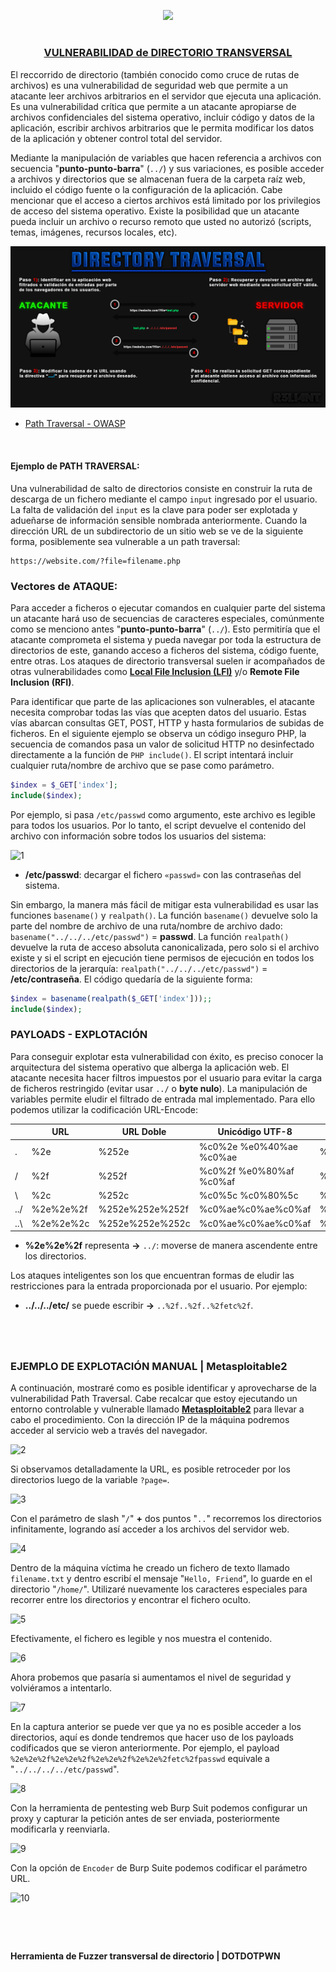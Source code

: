 <p align="center">
  <a href="https://github.com/DenverCoder1/readme-typing-svg"><img src="https://readme-typing-svg.herokuapp.com?font=Fira+Code&pause=1000&color=D1F700&width=700&lines=Ataque+de+Directorio+Transversal+%2F+Path+Traversal"></a>
</p>

<h1 align="center"></h1>

<h3 align="center"><ins>VULNERABILIDAD de DIRECTORIO TRANSVERSAL</ins></h3>

El reccorrido de directorio (también conocido como cruce de rutas de archivos) es una vulnerabilidad de seguridad web que permite a un atacante leer archivos arbitrarios en el servidor que ejecuta una aplicación. Es una vulnerabilidad crítica que permite a un atacante apropiarse de archivos confidenciales del sistema operativo, incluir código y datos de la aplicación, escribir archivos arbitrarios que le permita modificar los datos de la aplicación y obtener control total del servidor.

Mediante la manipulación de variables que hacen referencia a archivos con secuencia "**punto-punto-barra**" (`../`) y sus variaciones, es posible acceder a archivos y directorios que se almacenan fuera de la carpeta raíz web, incluido el código fuente o la configuración de la aplicación. Cabe mencionar que el acceso a ciertos archivos está limitado por los privilegios de acceso del sistema operativo. Existe la posibilidad que un atacante pueda incluir un archivo o recurso remoto que usted no autorizó (scripts, temas, imágenes, recursos locales, etc).

<p align="center">
  <img src="https://github.com/R3LI4NT/articulos/blob/main/Pentesting/WEB/img/pathTraversal.png">
</p>

- <a href="https://owasp.org/www-community/attacks/Path_Traversal">Path Traversal - OWASP</a>

</br>

#### Ejemplo de PATH TRAVERSAL:

Una vulnerabilidad de salto de directorios consiste en construir la ruta de descarga de un fichero mediante el campo `input` ingresado por el usuario. La falta de validación del `input` es la clave para poder ser explotada y adueñarse de información sensible nombrada anteriormente. Cuando la dirección URL de un subdirectorio de un sitio web se ve de la siguiente forma, posiblemente sea vulnerable a un path traversal:

```
https://website.com/?file=filename.php
```

### Vectores de ATAQUE:

Para acceder a ficheros o ejecutar comandos en cualquier parte del sistema un atacante hará uso de secuencias de caracteres especiales, comúnmente como se menciono antes "**punto-punto-barra**" (`../`). Esto permitiría que el atacante comprometa el sistema y pueda navegar por toda la estructura de directorios de este, ganando acceso a ficheros del sistema, código fuente, entre otras. Los ataques de directorio transversal suelen ir acompañados de otras vulnerabilidades como <a href="https://github.com/R3LI4NT/articulos/blob/main/Pentesting/WEB/LocalFileInclusion.md">**Local File Inclusion (LFI)**</a> y/o **Remote File Inclusion (RFI)**.

Para identificar que parte de las aplicaciones son vulnerables, el atacante necesita comprobar todas las vías que acepten datos del usuario. Estas vías abarcan consultas GET, POST, HTTP y hasta formularios de subidas de ficheros. En el siguiente ejemplo se observa un código inseguro PHP, la secuencia de comandos pasa un valor de solicitud HTTP no desinfectado directamente a la función de `PHP include()`. El script intentará incluir cualquier ruta/nombre de archivo que se pase como parámetro.

```php
$index = $_GET['index'];
include($index);
```
Por ejemplo, si pasa `/etc/passwd` como argumento, este archivo es legible para todos los usuarios. Por lo tanto, el script devuelve el contenido del archivo con información sobre todos los usuarios del sistema:

![1](https://user-images.githubusercontent.com/75953873/214969908-46be5843-ae97-44b6-9d29-f5de686fc78c.png)

- **/etc/passwd**: decargar el fichero `«passwd»` con las contraseñas del sistema.

Sin embargo, la manera más fácil de mitigar esta vulnerabilidad es usar las funciones `basename()` y `realpath()`. La función `basename()` devuelve solo la parte del nombre de archivo de una ruta/nombre de archivo dado: `basename("../../../etc/passwd")` = **passwd**. La función `realpath()` devuelve la ruta de acceso absoluta canonicalizada, pero solo si el archivo existe y si el script en ejecución tiene permisos de ejecución en todos los directorios de la jerarquía: `realpath("../../../etc/passwd")` = **/etc/contraseña**. El código quedaría de la siguiente forma:

```php
$index = basename(realpath($_GET['index']));;
include($index);
```

### PAYLOADS - EXPLOTACIÓN

Para conseguir explotar esta vulnerabilidad con éxito, es preciso conocer la arquitectura del sistema operativo que alberga la aplicación web. El atacante necesita hacer filtros impuestos por el usuario para evitar la carga de ficheros restringido (evitar usar `../` o **byte nulo**). La manipulación de variables permite eludir el filtrado de entrada mal implementado. Para ello podemos utilizar la codificación URL-Encode:

|  | URL | URL Doble | Unicódigo UTF-8 | Unicode de 16 bits |
| ------------- | ------------- | ------------- | ------------- | ------------- |
| . | %2e | %252e | %c0%2e %e0%40%ae %c0%ae | %u002e |
| / | %2f | %252f | %c0%2f %e0%80%af %c0%af | %u2215 |
| \ | %2c |%252c | %c0%5c %c0%80%5c | %u2216 |
| ../ | %2e%2e%2f | %252e%252e%252f | %c0%ae%c0%ae%c0%af | %uff0e%uff0e%u2215 |
| ..\ | %2e%2e%2c | %252e%252e%252c | %c0%ae%c0%ae%c0%af | %uff0e%uff0e%u2216 |

- **%2e%2e%2f** representa **->** `../`: moverse de manera ascendente entre los directorios.

Los ataques inteligentes son los que encuentran formas de eludir las restricciones para la entrada proporcionada por el usuario. Por ejemplo:

- **../../../etc/** se puede escribir **->** `..%2f..%2f..%2fetc%2f`.

<h1 align="center"></h1>

</br>

### EJEMPLO DE EXPLOTACIÓN MANUAL | Metasploitable2

A continuación, mostraré como es posible identificar y aprovecharse de la vulnerabilidad Path Traversal. Cabe recalcar que estoy ejecutando un entorno controlable y vulnerable llamado <a href="https://github.com/R3LI4NT/ctf-retos/blob/main/1-%20Maquinas-Easy/Metasploitable_2.md">**Metasploitable2**</a> para llevar a cabo el procedimiento. Con la dirección IP de la máquina podremos acceder al servicio web a través del navegador.

![2](https://user-images.githubusercontent.com/75953873/215303695-ed98b86a-2b92-476a-b5bb-ebe6741c3b13.png)

Si observamos detalladamente la URL, es posible retroceder por los directorios luego de la variable `?page=`.

![3](https://user-images.githubusercontent.com/75953873/215303809-306f91e6-2070-453a-9b18-214a1a360020.png)

Con el parámetro de slash "`/`" **+** dos puntos "`..`" recorremos los directorios infinitamente, logrando así acceder a los archivos del servidor web.

![4](https://user-images.githubusercontent.com/75953873/215304005-92380f4c-96e0-42bf-86fd-6f672d098da5.png)

Dentro de la máquina víctima he creado un fichero de texto llamado `filename.txt` y dentro escribí el mensaje "`Hello, Friend`", lo guarde en el directorio "`/home/`". Utilizaré nuevamente los caracteres especiales para recorrer entre los directorios y encontrar el fichero oculto.

![5](https://user-images.githubusercontent.com/75953873/215304292-53a8b83b-e72e-4dd3-817f-f2aad361a6d1.png)

Efectivamente, el fichero es legible y nos muestra el contenido.

![6](https://user-images.githubusercontent.com/75953873/215304353-dda14123-32a2-460e-874c-60c5e85c74bc.png)

Ahora probemos que pasaría si aumentamos el nivel de seguridad y volviéramos a intentarlo.

![7](https://user-images.githubusercontent.com/75953873/215304665-4d26179f-1317-4779-9412-1f034e8a2120.png)

En la captura anterior se puede ver que ya no es posible acceder a los directorios, aquí es donde tendremos que hacer uso de los payloads codificados que se vieron anteriormente. Por ejemplo, el payload `%2e%2e%2f%2e%2e%2f%2e%2e%2f%2e%2e%2fetc%2fpasswd` equivale a "`../../../../etc/passwd`".

![8](https://user-images.githubusercontent.com/75953873/215304680-02ccdbcb-1ff8-434e-833d-9015f4a82e46.png)

Con la herramienta de pentesting web Burp Suit podemos configurar un proxy y capturar la petición antes de ser enviada, posteriormente modificarla y reenviarla.

![9](https://user-images.githubusercontent.com/75953873/215332725-66f0d12f-d2e3-45c9-87b0-f27ff9ccf138.png)

Con la opción de `Encoder` de Burp Suite podemos codificar el parámetro URL.

![10](https://user-images.githubusercontent.com/75953873/215332849-d65242e8-574d-4768-9b4a-4b60e6ce5ff9.png)

<h1 align="center"></h1>

</br>

#### Herramienta de Fuzzer transversal de directorio | DOTDOTPWN

